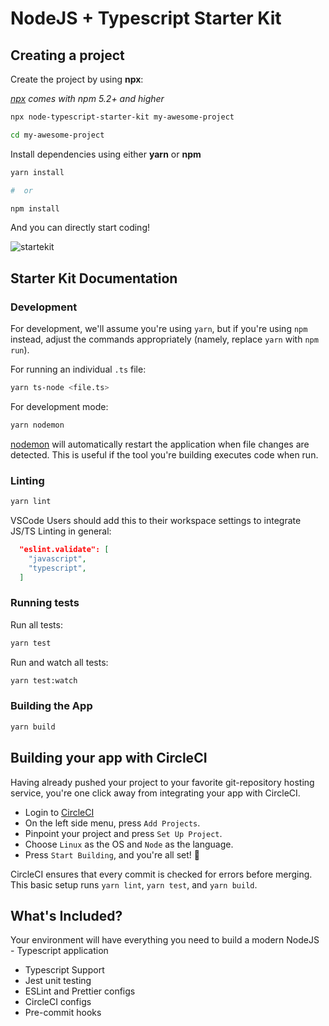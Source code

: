 # NodeJS + Typescript Starter Kit

## Creating a project

Create the project by using **npx**:

_[npx](https://medium.com/@maybekatz/introducing-npx-an-npm-package-runner-55f7d4bd282b) comes with npm 5.2+ and higher_

```bash
npx node-typescript-starter-kit my-awesome-project

cd my-awesome-project
```

Install dependencies using either **yarn** or **npm**

```bash
yarn install

#  or

npm install
```

And you can directly start coding!

![startekit](https://user-images.githubusercontent.com/32297675/53011741-c68e9200-3449-11e9-8746-01bcc0fff247.gif)

## Starter Kit Documentation

### Development

For development, we'll assume you're using `yarn`, but if you're using `npm` instead, adjust the commands appropriately (namely, replace `yarn` with `npm run`).

For running an individual `.ts` file:

```bash
yarn ts-node <file.ts>
```

For development mode:

```bash
yarn nodemon
```

[nodemon](https://www.npmjs.com/package/nodemon) will automatically restart the application when file changes are detected. This is useful if the tool you're building executes code when run.

### Linting

```bash
yarn lint
```

VSCode Users should add this to their workspace settings to integrate JS/TS Linting in general:

```json
  "eslint.validate": [
    "javascript",
    "typescript",
  ]
```

### Running tests

Run all tests:

```bash
yarn test
```

Run and watch all tests:

```bash
yarn test:watch
```

### Building the App

```bash
yarn build
```

## Building your app with CircleCI

Having already pushed your project to your favorite git-repository hosting service, you're one click away from integrating your app with CircleCI.

- Login to [CircleCI](https://circleci.com/)
- On the left side menu, press `Add Projects`.
- Pinpoint your project and press `Set Up Project`.
- Choose `Linux` as the OS and `Node` as the language.
- Press `Start Building`, and you're all set! :tada:

CircleCI ensures that every commit is checked for errors before merging.
This basic setup runs `yarn lint`, `yarn test`, and `yarn build`.

## What's Included?

Your environment will have everything you need to build a modern NodeJS - Typescript application

- Typescript Support
- Jest unit testing
- ESLint and Prettier configs
- CircleCI configs
- Pre-commit hooks
